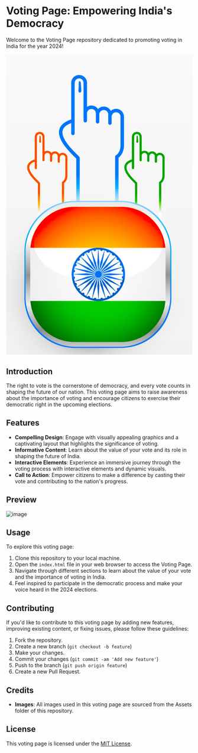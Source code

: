 # Voting Page: Empowering India's Democracy

Welcome to the Voting Page repository dedicated to promoting voting in India for the year 2024!

![Vote India Banner](Assets/vote-india.jpg)

## Introduction

The right to vote is the cornerstone of democracy, and every vote counts in shaping the future of our nation. This voting page aims to raise awareness about the importance of voting and encourage citizens to exercise their democratic right in the upcoming elections.

## Features

- **Compelling Design**: Engage with visually appealing graphics and a captivating layout that highlights the significance of voting.
- **Informative Content**: Learn about the value of your vote and its role in shaping the future of India.
- **Interactive Elements**: Experience an immersive journey through the voting process with interactive elements and dynamic visuals.
- **Call to Action**: Empower citizens to make a difference by casting their vote and contributing to the nation's progress.

## Preview

![image](https://github.com/IshanviChauhan/Promote-Voting/assets/111958930/22e24792-6b93-40f6-86ea-300701d1eb58)

## Usage

To explore this voting page:

1. Clone this repository to your local machine.
2. Open the `index.html` file in your web browser to access the Voting Page.
3. Navigate through different sections to learn about the value of your vote and the importance of voting in India.
4. Feel inspired to participate in the democratic process and make your voice heard in the 2024 elections.

## Contributing

If you'd like to contribute to this voting page by adding new features, improving existing content, or fixing issues, please follow these guidelines:

1. Fork the repository.
2. Create a new branch (`git checkout -b feature`)
3. Make your changes.
4. Commit your changes (`git commit -am 'Add new feature'`)
5. Push to the branch (`git push origin feature`)
6. Create a new Pull Request.

## Credits

- **Images**: All images used in this voting page are sourced from the Assets folder of this repository.

## License

This voting page is licensed under the [MIT License](LICENSE).
